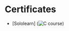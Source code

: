 # Certificates 

* [Sololearn] (![C course](https://user-images.githubusercontent.com/82401251/152630910-465d48e6-d247-4972-88e6-1c741ca03e5c.jpg))
